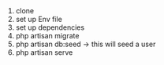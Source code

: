 ##

1. clone
2. set up Env file
3. set up dependencies
4. php artisan migrate
5. php artisan db:seed -> this will seed a user
6. php artisan serve